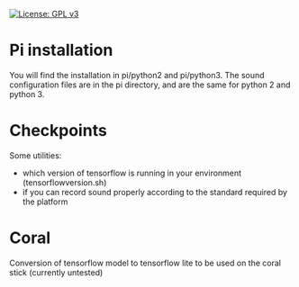 [![License: GPL v3](https://img.shields.io/badge/License-GPLv3-blue.svg)](https://www.gnu.org/licenses/gpl-3.0)

# Pi installation
You will find the installation in pi/python2 and pi/python3. The sound configuration files are in the pi directory, and are the same for python 2 and python 3.

# Checkpoints
Some utilities:
- which version of tensorflow is running in your environment (tensorflowversion.sh)
- if you can record sound properly according to the standard required by the platform

# Coral
Conversion of tensorflow model to tensorflow lite to be used on the coral stick (currently untested)


